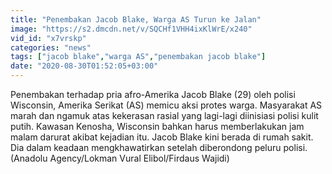 ```yaml
---
title: "Penembakan Jacob Blake, Warga AS Turun ke Jalan"
image: "https://s2.dmcdn.net/v/SQCHf1VHH4ixKlWrE/x240"
vid_id: "x7vrskp"
categories: "news"
tags: ["jacob blake","warga AS","penembakan jacob blake"]
date: "2020-08-30T01:52:05+03:00"
---
```

Penembakan terhadap pria afro-Amerika Jacob Blake (29) oleh polisi Wisconsin, Amerika Serikat (AS) memicu aksi protes warga. Masyarakat AS marah dan ngamuk atas kekerasan rasial yang lagi-lagi diinisiasi polisi kulit putih. Kawasan Kenosha, Wisconsin bahkan harus memberlakukan jam malam darurat akibat kejadian itu. Jacob Blake kini berada di rumah sakit. Dia dalam keadaan mengkhawatirkan setelah diberondong peluru polisi. (Anadolu Agency/Lokman Vural Elibol/Firdaus Wajidi)
